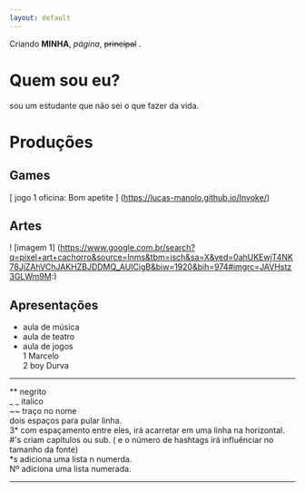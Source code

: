 ```yaml
---
layout: default
---
```


Criando **MINHA**, _página_, ~~principal~~ .

# Quem sou eu?  
sou um estudante que não sei o que fazer da vida.

# Produções

## Games

[ jogo 1 oficina: Bom apetite ]   (https://lucas-manolo.github.io/Invoke/)

## Artes

! [imagem 1] (https://www.google.com.br/search?q=pixel+art+cachorro&source=lnms&tbm=isch&sa=X&ved=0ahUKEwjT4NK78JjZAhVChJAKHZBJDDMQ_AUICigB&biw=1920&bih=974#imgrc=JAVHstz3GLWm9M:)

## Apresentações

 * aula de música  
 * aula de teatro  
 * aula de jogos  
 1 Marcelo  
 2 boy Durva  
 





* * *
** negrito  
_ _ italico  
~~ traço no nome  
  dois espaços para pular linha.  
  3* com espaçamento entre eles, irá acarretar em uma linha na horizontal.  
  #'s criam capítulos ou sub. ( e o número de hashtags irá influênciar no tamanho da fonte)  
  *s adiciona uma lista n numerda.  
  Nº adiciona uma lista numerada.  
  * * *
